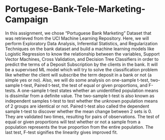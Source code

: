 # Portugese-Bank-Tele-Marketing-Campaign
In this assignment, we chose “Portuguese Bank Marketing” Dataset that was retrieved from the UCI Machine Learning Repository. Here, we will perform Exploratory Data Analysis, Inferential Statistics, and Regularization Techniques on the bank dataset and build a machine learning models like Logistic Regression to know the relationship between the variables, Support Vector Machines, Cross Validation, and Decision Tree Classifiers in order to predict the terms of a Deposit Subscription by the clients in the bank. It will be a supervised ML model which will try to solve the classification problem like whether the client will subscribe the term deposit in a bank or not (a simple yes or no). Also, we will do some analysis on one-sample t-test, two-sample t-test, Paired t-test, the test of equal or given proportions, and F-tests. A one-sample t-test states whether an unidentified population means is dissimilar from a definite value. The two-sample t-test is also known as independent samples t-test to test whether the unknown population means of 2 groups are identical or not. Paired t-test also called the dependent sample t-test to discover whether the mean change between 2 sets is 0. They are validated two times, resulting for pairs of observations. The test of equal or given proportions will test whether or not a sample from a population represents the true proportion from the entire population. The last test, F-test signifies the linearity gives improved fit.
